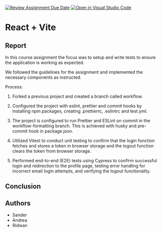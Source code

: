 [![Review Assignment Due Date](https://classroom.github.com/assets/deadline-readme-button-24ddc0f5d75046c5622901739e7c5dd533143b0c8e959d652212380cedb1ea36.svg)](https://classroom.github.com/a/8ndPp79U)
[![Open in Visual Studio Code](https://classroom.github.com/assets/open-in-vscode-718a45dd9cf7e7f842a935f5ebbe5719a5e09af4491e668f4dbf3b35d5cca122.svg)](https://classroom.github.com/online_ide?assignment_repo_id=12183992&assignment_repo_type=AssignmentRepo)

# React + Vite

## Report

In this course assignment the focus was to setup and write tests to ensure the application is working as expected.

We followed the guidelines for the assignment and implemented the necessary
components as instructed.

Process:

1. Forked a previous project and created a branch called workflow.

2. Configured the project with eslint, prettier and commit hooks by installing npm packages, creating .prettierrc, .eslintrc and test.yml.

3. The project is configured to run Prettier and ESLint on commit in the workflow-formatting branch. This is achieved with husky and pre-commit hook in package.json.

4. Utilized Vitest to conduct unit testing to confirm that the login function fetches and stores a token in browser storage and the logout function clears the token from browser storage.

5. Performed end-to-end (E2E) tests using Cypress to confirm successful login and redirection to the profile page, testing error handling for incorrect email login attempts, and verifying the logout functionality.

## Conclusion

## Authors

- Sander
- Andrea
- Ridwan
